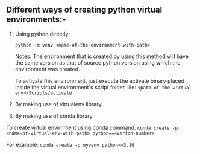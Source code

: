 ## Different ways of creating python virtual environments:-

1. Using python directly:

   `python -m venv <name-of-the-environment-with-path>`

   Notes: The environment that is created by using this method will have the same version as that of source python version using which the environment was created.

   To activate this environment, just execute the activate binary placed inside the virtual environment's script folder like:
   `<path-of-the-virtual-env>/Scripts/activate`
2. By making use of virtualenv library.
3. By making use of conda library.

To create virtual envirnment using conda command: `conda create -p <name-of-virtual-env-with-path> python==<verion-number>`

For example: `conda create -p myvenv python==3.10`
